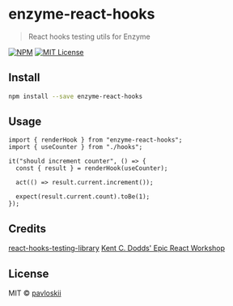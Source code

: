 # enzyme-react-hooks

> React hooks testing utils for Enzyme

[![NPM](https://img.shields.io/npm/v/enzyme-react-hooks.svg)](https://www.npmjs.com/package/enzyme-react-hooks) [![MIT License](https://img.shields.io/npm/v/enzyme-react-hooks.svg?style=flat-square)](https://github.com/pavloskii/enzyme-react-hooks/blob/main/LICENSE)

## Install

```bash
npm install --save enzyme-react-hooks
```

## Usage

```tsx
import { renderHook } from "enzyme-react-hooks";
import { useCounter } from "./hooks";

it("should increment counter", () => {
  const { result } = renderHook(useCounter);

  act(() => result.current.increment());

  expect(result.current.count).toBe(1);
});
```

## Credits
[react-hooks-testing-library](https://github.com/testing-library/react-hooks-testing-library)
[Kent C. Dodds' Epic React Workshop](https://epicreact.dev/)

## License

MIT © [pavloskii](https://github.com/pavloskii)

